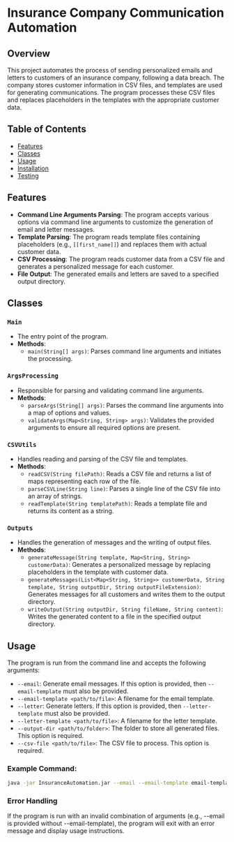 # Insurance Company Communication Automation

## Overview
This project automates the process of sending personalized emails and letters to customers of an insurance company, following a data breach. The company stores customer information in CSV files, and templates are used for generating communications. The program processes these CSV files and replaces placeholders in the templates with the appropriate customer data.

## Table of Contents
- [Features](#features)
- [Classes](#classes)
- [Usage](#usage)
- [Installation](#installation)
- [Testing](#testing)

## Features
- **Command Line Arguments Parsing**: The program accepts various options via command line arguments to customize the generation of email and letter messages.
- **Template Parsing**: The program reads template files containing placeholders (e.g., `[[first_name]]`) and replaces them with actual customer data.
- **CSV Processing**: The program reads customer data from a CSV file and generates a personalized message for each customer.
- **File Output**: The generated emails and letters are saved to a specified output directory.

## Classes

### `Main`
- The entry point of the program.
- **Methods**:
    - `main(String[] args)`: Parses command line arguments and initiates the processing.

### `ArgsProcessing`
- Responsible for parsing and validating command line arguments.
- **Methods**:
    - `parseArgs(String[] args)`: Parses the command line arguments into a map of options and values.
    - `validateArgs(Map<String, String> args)`: Validates the provided arguments to ensure all required options are present.

### `CSVUtils`
- Handles reading and parsing of the CSV file and templates.
- **Methods**:
    - `readCSV(String filePath)`: Reads a CSV file and returns a list of maps representing each row of the file.
    - `parseCSVLine(String line)`: Parses a single line of the CSV file into an array of strings.
    - `readTemplate(String templatePath)`: Reads a template file and returns its content as a string.

### `Outputs`
- Handles the generation of messages and the writing of output files.
- **Methods**:
    - `generateMessage(String template, Map<String, String> customerData)`: Generates a personalized message by replacing placeholders in the template with customer data.
    - `generateMessages(List<Map<String, String>> customerData, String template, String outputDir, String outputFileExtension)`: Generates messages for all customers and writes them to the output directory.
    - `writeOutput(String outputDir, String fileName, String content)`: Writes the generated content to a file in the specified output directory.

## Usage
The program is run from the command line and accepts the following arguments:

- `--email`: Generate email messages. If this option is provided, then `--email-template` must also be provided.
- `--email-template <path/to/file>`: A filename for the email template.
- `--letter`: Generate letters. If this option is provided, then `--letter-template` must also be provided.
- `--letter-template <path/to/file>`: A filename for the letter template.
- `--output-dir <path/to/folder>`: The folder to store all generated files. This option is required.
- `--csv-file <path/to/file>`: The CSV file to process. This option is required.

### Example Command:
```bash
java -jar InsuranceAutomation.jar --email --email-template email-template.txt --output-dir emails --csv-file customers.csv
```

### Error Handling
If the program is run with an invalid combination of arguments (e.g., --email is provided without --email-template), the program will exit with an error message and display usage instructions.